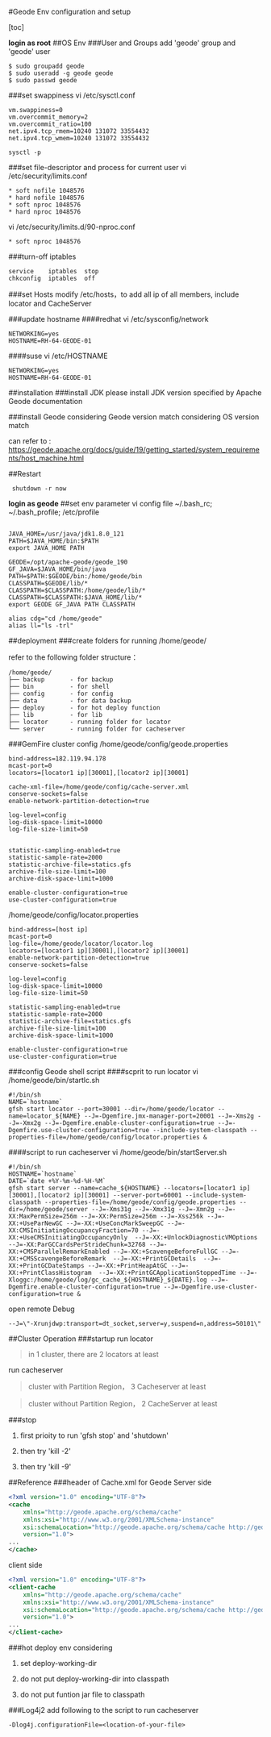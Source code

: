 #Geode Env configuration and setup

[toc]


**login as root**
##OS Env
###User and Groups
add 'geode' group and 'geode' user

```Shell
$ sudo groupadd geode
$ sudo useradd -g geode geode
$ sudo passwd geode
```


###set swappiness
vi /etc/sysctl.conf

```Shell
vm.swappiness=0
vm.overcommit_memory=2
vm.overcommit_ratio=100
net.ipv4.tcp_rmem=10240 131072 33554432
net.ipv4.tcp_wmem=10240 131072 33554432
```



```Shell
sysctl -p
```


###set file-descriptor and process for current user
 vi  /etc/security/limits.conf
 
```Shell
* soft nofile 1048576
* hard nofile 1048576
* soft nproc 1048576
* hard nproc 1048576
```
 vi  /etc/security/limits.d/90-nproc.conf
 
```Shell
* soft nproc 1048576
```
###turn-off iptables

```Shell
service    iptables  stop
chkconfig  iptables  off
```

###set Hosts
modify /etc/hosts，to add all ip of all members, include locator and CacheServer

###update hostname
####redhat
vi /etc/sysconfig/network

```Shell
NETWORKING=yes
HOSTNAME=RH-64-GEODE-01
```

####suse
vi /etc/HOSTNAME
```Shell
NETWORKING=yes
HOSTNAME=RH-64-GEODE-01
```

##installation
###install JDK
please install JDK version specified by Apache Geode documentation

###install Geode
considering Geode version match
considering OS version match

can refer to :
https://geode.apache.org/docs/guide/19/getting_started/system_requirements/host_machine.html



##Restart

```Shell
 shutdown -r now
```
 

**login as geode**
##set env parameter
vi config file
~/.bash_rc; ~/.bash_profile; /etc/profile


```Shell

JAVA_HOME=/usr/java/jdk1.8.0_121
PATH=$JAVA_HOME/bin:$PATH
export JAVA_HOME PATH
 
GEODE=/opt/apache-geode/geode_190
GF_JAVA=$JAVA_HOME/bin/java
PATH=$PATH:$GEODE/bin:/home/geode/bin
CLASSPATH=$GEODE/lib/*
CLASSPATH=$CLASSPATH:/home/geode/lib/*
CLASSPATH=$CLASSPATH:$JAVA_HOME/lib/*
export GEODE GF_JAVA PATH CLASSPATH
 
alias cdg="cd /home/geode"
alias ll="ls -trl"
```

##deployment
###create folders for running
/home/geode/

refer to the following folder structure：

```
/home/geode/
├── backup       - for backup
├── bin          - for shell
├── config       - for config
├── data         - for data backup
├── deploy       - for hot deploy function
├── lib          - for lib
├── locator      - running folder for locator
└── server       - running folder for cacheserver

```

###GemFire cluster config
/home/geode/config/geode.properties

```Shell
bind-address=182.119.94.178
mcast-port=0
locators=[locator1 ip][30001],[locator2 ip][30001]

cache-xml-file=/home/geode/config/cache-server.xml
conserve-sockets=false
enable-network-partition-detection=true

log-level=config
log-disk-space-limit=10000
log-file-size-limit=50


statistic-sampling-enabled=true
statistic-sample-rate=2000
statistic-archive-file=statics.gfs
archive-file-size-limit=100
archive-disk-space-limit=1000

enable-cluster-configuration=true
use-cluster-configuration=true
```

/home/geode/config/locator.properties

```Shell
bind-address=[host ip]
mcast-port=0
log-file=/home/geode/locator/locator.log
locators=[locator1 ip][30001],[locator2 ip][30001]
enable-network-partition-detection=true
conserve-sockets=false

log-level=config
log-disk-space-limit=10000
log-file-size-limit=50

statistic-sampling-enabled=true
statistic-sample-rate=2000
statistic-archive-file=statics.gfs
archive-file-size-limit=100
archive-disk-space-limit=1000

enable-cluster-configuration=true
use-cluster-configuration=true
```
 
###config Geode shell script
####scprit to run locator
vi /home/geode/bin/startlc.sh

```Shell
#!/bin/sh
NAME=`hostname`
gfsh start locator --port=30001 --dir=/home/geode/locator --name=locator_${NAME} --J=-Dgemfire.jmx-manager-port=20001 --J=-Xms2g --J=-Xmx2g --J=-Dgemfire.enable-cluster-configuration=true --J=-Dgemfire.use-cluster-configuration=true --include-system-classpath --properties-file=/home/geode/config/locator.properties &
``` 
####script to run cacheserver
vi /home/geode/bin/startServer.sh

```Shell
#!/bin/sh
HOSTNAME=`hostname`
DATE=`date +%Y-%m-%d-%H-%M`
gfsh start server --name=cache_${HOSTNAME} --locators=[locator1 ip][30001],[locator2 ip][30001] --server-port=60001 --include-system-classpath --properties-file=/home/geode/config/geode.properties --dir=/home/geode/server --J=-Xms31g --J=-Xmx31g --J=-Xmn2g --J=-XX:MaxPermSize=256m --J=-XX:PermSize=256m --J=-Xss256k --J=-XX:+UseParNewGC --J=-XX:+UseConcMarkSweepGC --J=-XX:CMSInitiatingOccupancyFraction=70 --J=-XX:+UseCMSInitiatingOccupancyOnly  --J=-XX:+UnlockDiagnosticVMOptions --J=-XX:ParGCCardsPerStrideChunk=32768 --J=-XX:+CMSParallelRemarkEnabled --J=-XX:+ScavengeBeforeFullGC --J=-XX:+CMSScavengeBeforeRemark  --J=-XX:+PrintGCDetails  --J=-XX:+PrintGCDateStamps --J=-XX:+PrintHeapAtGC --J=-XX:+PrintClassHistogram  --J=-XX:+PrintGCApplicationStoppedTime --J=-Xloggc:/home/geode/log/gc_cache_${HOSTNAME}_${DATE}.log --J=-Dgemfire.enable-cluster-configuration=true --J=-Dgemfire.use-cluster-configuration=true &
```

open remote Debug

```Shell
--J=\"-Xrunjdwp:transport=dt_socket,server=y,suspend=n,address=50101\"
```

##Cluster Operation
###startup
run locator
>in 1 cluster, there are 2 locators at least

run cacheserver
>cluster with Partition Region， 3 Cacheserver at least

>cluster without Partition Region， 2 CacheServer at least

###stop
1. first prioity to run 'gfsh stop' and 'shutdown'

1. then try 'kill -2'

1. then try 'kill -9'

##Reference
###header of Cache.xml  for Geode
Server side

```XML
<?xml version="1.0" encoding="UTF-8"?>
<cache
    xmlns="http://geode.apache.org/schema/cache"
    xmlns:xsi="http://www.w3.org/2001/XMLSchema-instance"
    xsi:schemaLocation="http://geode.apache.org/schema/cache http://geode.apache.org/schema/cache/cache-1.0.xsd"
    version="1.0">
...
</cache>
```

client side

```XML
<?xml version="1.0" encoding="UTF-8"?>
<client-cache
    xmlns="http://geode.apache.org/schema/cache"
    xmlns:xsi="http://www.w3.org/2001/XMLSchema-instance"
    xsi:schemaLocation="http://geode.apache.org/schema/cache http://geode.apache.org/schema/cache/cache-1.0.xsd"
    version="1.0">
...
</client-cache>
```
###hot deploy env considering
1. set deploy-working-dir

1. do not put deploy-working-dir into classpath

1. do not put funtion jar file to classpath

###Log4j2
add following to the script to run cacheserver

```
-Dlog4j.configurationFile=<location-of-your-file>
```
